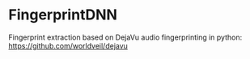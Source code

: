 # FingerprintDNN

Fingerprint extraction based on DejaVu audio fingerprinting in python: https://github.com/worldveil/dejavu
